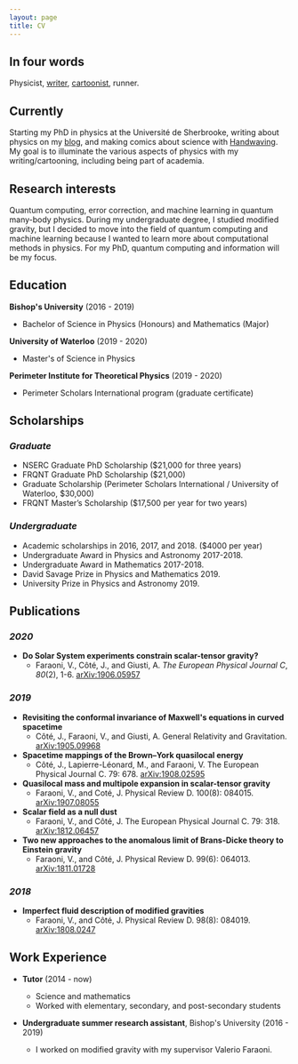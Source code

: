```yaml
---
layout: page
title: CV
---
```


## In four words

Physicist, [writer](https://cotejer.github.io), [cartoonist](https://handwaving.github.io), runner.

## Currently

Starting my PhD in physics at the Université de Sherbrooke, writing about physics on my [blog](https://cotejer.github.io), and making comics about science with [Handwaving](https://handwaving.github.io). My goal is to illuminate the various aspects of physics with my writing/cartooning, including being part of academia.


## Research interests

Quantum computing, error correction, and machine learning in quantum many-body physics. During my undergraduate degree, I studied modified gravity, but I decided to move into the field of quantum computing and machine learning because I wanted to learn more about computational methods in physics. For my PhD, quantum computing and information will be my focus.


## Education

**Bishop's University** (2016 - 2019)
- Bachelor of Science in Physics (Honours) and Mathematics (Major)

**University of Waterloo** (2019 - 2020)
- Master's of Science in Physics

**Perimeter Institute for Theoretical Physics** (2019 - 2020)
- Perimeter Scholars International program (graduate certificate)



## Scholarships

### *Graduate*

- NSERC Graduate PhD Scholarship ($21,000 for three years)
- FRQNT Graduate PhD Scholarship ($21,000)
- Graduate Scholarship (Perimeter Scholars International / University of Waterloo, $30,000)
- FRQNT Master’s Scholarship ($17,500 per year for two years)

### *Undergraduate*

- Academic scholarships in 2016, 2017, and 2018. ($4000 per year)
- Undergraduate Award in Physics and Astronomy 2017-2018.
- Undergraduate Award in Mathematics 2017-2018.
- David Savage Prize in Physics and Mathematics 2019.
- University Prize in Physics and Astronomy 2019.


## Publications

### *2020*

- **Do Solar System experiments constrain scalar-tensor gravity?**
  - Faraoni, V., Côté, J., and Giusti, A. *The European Physical Journal C*, *80*(2), 1-6.  [arXiv:1906.05957](https://arxiv.org/abs/1907.08055)

### *2019*

- **Revisiting the conformal invariance of Maxwell's equations in curved spacetime**
  - Côté, J., Faraoni, V., and Giusti, A. General Relativity and Gravitation. [arXiv:1905.09968](https://arxiv.org/abs/1905.09968)
- **Spacetime mappings of the Brown–York quasilocal energy**
  - Côté, J., Lapierre-Léonard, M., and Faraoni, V. The European Physical Journal C. 79: 678. [arXiv:1908.02595](https://arxiv.org/abs/1908.02595)
- **Quasilocal mass and multipole expansion in scalar-tensor gravity**
  - Faraoni, V., and Coté, J. Physical Review D. 100(8): 084015. [arXiv:1907.08055](https://arxiv.org/abs/1907.08055)
- **Scalar field as a null dust**
  - Faraoni, V., and Côté, J. The European Physical Journal C. 79: 318. [arXiv:1812.06457](https://arxiv.org/abs/1812.06457)
- **Two new approaches to the anomalous limit of Brans-Dicke theory to Einstein gravity**
  - Faraoni, V., and Côté, J. Physical Review D. 99(6): 064013. [arXiv:1811.01728](https://arxiv.org/abs/1811.01728)

### *2018*

- **Imperfect fluid description of modified gravities**
  - Faraoni, V., and Côté, J. Physical Review D. 98(8): 084019. [arXiv:1808.0247](https://arxiv.org/abs/1808.02427)


## Work Experience

- **Tutor** (2014 - now)
  - Science and mathematics
  - Worked with elementary, secondary, and post-secondary students

- **Undergraduate summer research assistant**, Bishop's University (2016 - 2019)
  - I worked on modified gravity with my supervisor Valerio Faraoni.

